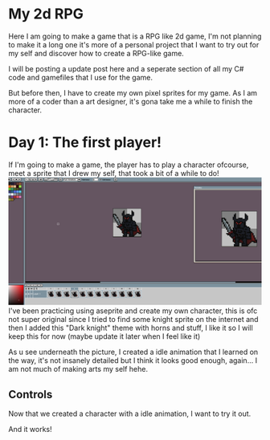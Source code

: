 <h1>My 2d RPG</h1>

Here I am going to make a game that is a RPG like 2d game, I'm not planning to make it a long one it's more of a personal project that I want to try out for my self and discover how to create a RPG-like game.

I will be posting a update post here and a seperate section of all my C# code and gamefiles that I use for the game.

But before then, I have to create my own pixel sprites for my game. As I am more of a coder than a art designer, it's gona take me a while to finish the character.

<h1>Day 1: The first player!</h1>

If I'm going to make a game, the player has to play a character ofcourse, meet a sprite that I drew my self, that took a bit of a while to do!
![alt text](image.png)
I've been practicing using aseprite and create my own character, this is ofc not super original since I tried to find some knight sprite on the internet and then I added this "Dark knight" theme with horns and stuff, I like it so I will keep this for now (maybe update it later when I feel like it)

As u see underneath the picture, I created a idle animation that I learned on the way, it's not insanely detailed but I think it looks good enough, again... I am not much of making arts my self hehe.

<h2>Controls</h2>

Now that we created a character with a idle animation, I want to try it out.

And it works!